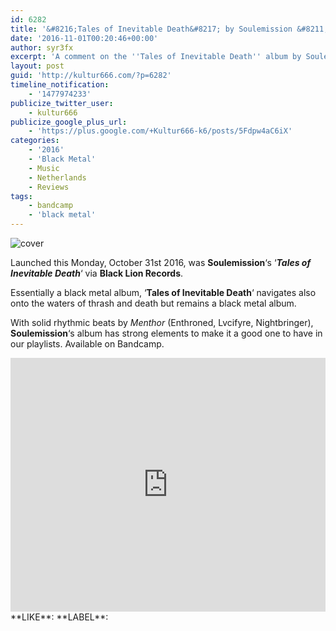 ```yaml
---
id: 6282
title: '&#8216;Tales of Inevitable Death&#8217; by Soulemission &#8211; A Comment'
date: '2016-11-01T00:20:46+00:00'
author: syr3fx
excerpt: 'A comment on the ''Tales of Inevitable Death'' album by Soulemission (2016).'
layout: post
guid: 'http://kultur666.com/?p=6282'
timeline_notification:
    - '1477974233'
publicize_twitter_user:
    - kultur666
publicize_google_plus_url:
    - 'https://plus.google.com/+Kultur666-k6/posts/5Fdpw4aC6iX'
categories:
    - '2016'
    - 'Black Metal'
    - Music
    - Netherlands
    - Reviews
tags:
    - bandcamp
    - 'black metal'
---
```


![cover](http://localhost:8080/wp-content/uploads/2016/10/cover7.jpg?w=680)

Launched this Monday, October 31st 2016, was **Soulemission**‘s ‘***Tales of Inevitable Death***‘ via **Black Lion Records**.

Essentially a black metal album, ‘**Tales of Inevitable Death**‘ navigates also onto the waters of thrash and death but remains a black metal album.

With solid rhythmic beats by *Menthor* (Enthroned, Lvcifyre, Nightbringer), **Soulemission**‘s album has strong elements to make it a good one to have in our playlists. Available on Bandcamp.

<iframe style="border: 0; width: 100%; height: 406px;" src="https://bandcamp.com/EmbeddedPlayer/album=367053610/size=large/bgcol=333333/linkcol=e99708/tracklist=false/transparent=true/" seamless></iframe>
**LIKE**: <https://www.facebook.com/Soulemission>
**LABEL**: <http://store.blacklion.nu/>